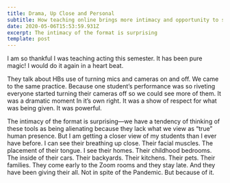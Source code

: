 ```yaml
---
title: Drama, Up Close and Personal
subtitle: How teaching online brings more intimacy and opportunity to students
date: 2020-05-06T15:53:59.931Z
excerpt: The intimacy of the format is surprising
template: post
---
```

I am so thankful I was teaching acting this semester. It has been pure magic! I would do it again in a heart beat.

They talk about HBs use of turning mics and cameras on and off. We came to the same practice. Because one student’s performance was so riveting everyone started turning their cameras off so we could see more of them. It was a dramatic moment In it’s own right. It was a show of respect for what was being given. It was powerful.

The intimacy of the format is surprising—we have a tendency of thinking of these tools as being alienating because they lack what we view as “true” human presence. But I am getting a closer view of my students than I ever have before. I can see their breathing up close. Their facial muscles. The placement of their tongue. I see their homes. Their childhood bedrooms. The inside of their cars. Their backyards. Their kitchens. Their pets. Their families. They come early to the Zoom rooms and they stay late. And they have been giving their all. Not in spite of the Pandemic. But because of it.
